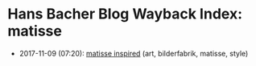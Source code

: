 # Hans Bacher Blog Wayback Index: matisse

* 2017-11-09 (07:20): [matisse inspired](https://web.archive.org/web/https://one1more2time3.wordpress.com/2017/11/09/matisse-inspired/) (art, bilderfabrik, matisse, style)